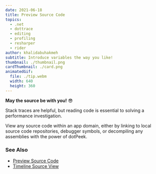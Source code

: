 ```yaml
---
date: 2021-06-18
title: Preview Source Code
topics:
  - .net
  - dottrace
  - editing
  - profiling
  - resharper
  - rider
author: khalidabuhakmeh
subtitle: Introduce variables the way you like!
thumbnail: ./thumbnail.png
cardThumbnail: ./card.png
animatedGif:
  file: ./tip.webm
  width: 640
  height: 360
---
```

**May the source be with you!** 😎

Stack traces are helpful, but reading code is essential to solving a performance investigation.

View any source code within an app domain, either by linking to local source code repositories, debugger symbols, or decompiling any assemblies with the power of dotPeek.

### See Also
- [Preview Source Code](https://www.jetbrains.com/help/profiler/Studying_Profiling_Results__Previewing_Source_Code.html)
- [Timeline Source View](https://www.jetbrains.com/help/profiler/Source_View.html)

